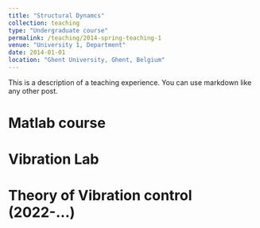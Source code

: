 ```yaml
---
title: "Structural Dynamcs"
collection: teaching
type: "Undergraduate course"
permalink: /teaching/2014-spring-teaching-1
venue: "University 1, Department"
date: 2014-01-01
location: "Ghent University, Ghent, Belgium"
---
```


This is a description of a teaching experience. You can use markdown like any other post.

Matlab course
======

Vibration Lab
======

Theory of Vibration control (2022-...)
======